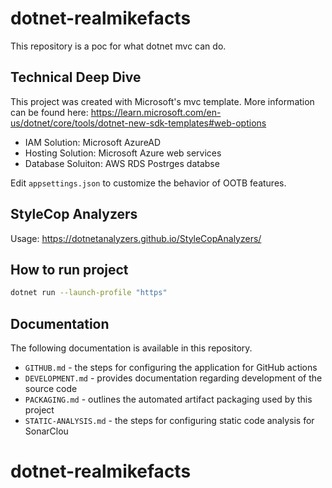 # dotnet-realmikefacts

This repository is a poc for what dotnet mvc can do. 

## Technical Deep Dive

This project was created with Microsoft's mvc template. More information can be found here: https://learn.microsoft.com/en-us/dotnet/core/tools/dotnet-new-sdk-templates#web-options

* IAM Solution: Microsoft AzureAD
* Hosting Solution: Microsoft Azure web services
* Database Soluiton: AWS RDS Postrges databse

Edit `appsettings.json` to customize the behavior of OOTB features.

## StyleCop Analyzers
Usage: https://dotnetanalyzers.github.io/StyleCopAnalyzers/

## How to run project
```sh
dotnet run --launch-profile "https"
```

## Documentation

The following documentation is available in this repository.

* `GITHUB.md` - the steps for configuring the application for GitHub actions
* `DEVELOPMENT.md` - provides documentation regarding development of the source code
* `PACKAGING.md` - outlines the automated artifact packaging used by this project
* `STATIC-ANALYSIS.md` - the steps for configuring static code analysis for SonarClou
# dotnet-realmikefacts
